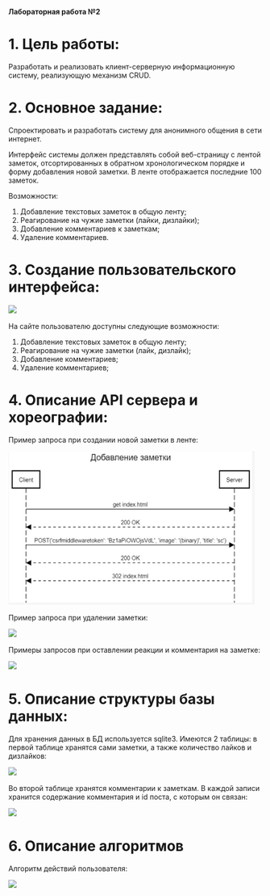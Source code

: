 ﻿**Лабораторная работа №2** 


# **1. Цель работы:**

Разработать и реализовать клиент-серверную информационную систему, реализующую механизм CRUD.

# **2. Основное задание:**

Спроектировать и разработать систему для анонимного общения в сети интернет. 

Интерфейс системы должен представлять собой веб-страницу с лентой заметок, отсортированных в обратном хронологическом порядке и форму добавления новой заметки. В ленте отображается последние 100 заметок. 

Возможности: 

1. Добавление текстовых заметок в общую ленту; 
1. Реагирование на чужие заметки (лайки, дизлайки); 
1. Добавление комментариев к заметкам;
1. Удаление комментариев.

# **3. Создание пользовательского интерфейса:**

![](img/Пользовательский_интерфейс.png)

На сайте пользователю доступны следующие возможности: 

1. Добавление текстовых заметок в общую ленту; 
1. Реагирование на чужие заметки (лайк, дизлайк);
1. Добавление комментариев;
1. Удаление комментариев;

# **4.   Описание API сервера и хореографии:**

Пример запроса при создании новой заметки в ленте:

![](img/Пример_запроса1.jpeg)

Пример запроса при удалении заметки:

![](img/Пример_запроса2.png)

Примеры запросов при оставлении реакции и комментария на заметке:

![](img/Пример_запроса3.png) 

# **5. Описание структуры базы данных:**

Для хранения данных в БД используется sqlite3. Имеются 2 таблицы: в первой таблице хранятся сами заметки, а также количество лайков и дизлайков:

![](img/Пример_БД1.png)

Во второй таблице хранятся комментарии к заметкам. В каждой записи хранится содержание комментария и id поста, с которым он связан:

![](img/Пример_БД2.png)

# **6. Описание алгоритмов** 

Алгоритм действий пользователя:

![](img/Блок-схема.png) 









